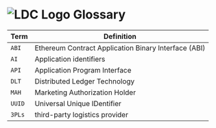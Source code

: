 # ![LDC Logo](99_images/LDC_32_32.ico) Glossary

| Term      | Definition                                                                                |
| :---      | ---                                                                                       |
| `ABI`     | Ethereum Contract Application Binary Interface (ABI)                                      |
| `AI`      | Application identifiers                                                                   |
| `API`     | Application Program Interface                                                             |
| `DLT`     | Distributed Ledger Technology                                                             |
| `MAH`     | Marketing Authorization Holder                                                            |
| `UUID`    | Universal Unique IDentifier                                                               |
| `3PLs`    | third-party logistics provider                                                            |
